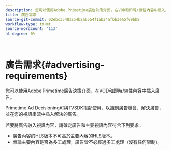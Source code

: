 ```yaml
---
description: 您可以使用Adobe Primetime廣告決策介面，在VOD和即時/線性內容中插入廣告。
title: 廣告需求
source-git-commit: 02ebc3548a254b2a6554f1ab34afbb3ea5f09bb8
workflow-type: tm+mt
source-wordcount: '113'
ht-degree: 0%

---
```


# 廣告需求{#advertising-requirements}

您可以使用Adobe Primetime廣告決策介面，在VOD和即時/線性內容中插入廣告。

Primetime Ad Decisioning可與TVSDK搭配使用，以識別廣告機會、解決廣告，並在您的視訊串流中插入解決的廣告。

若要將廣告融入視訊內容，請確定廣告和主要視訊內容符合下列要求：

* 廣告內容的HLS版本不可高於主要內容的HLS版本。
* 無論主要內容是否為多工處理，廣告皆不必經過多工處理（沒有任何限制）。
